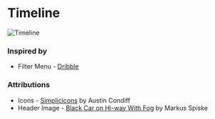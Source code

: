 # Timeline

![Timeline](https://cldup.com/w98tGoP79d.gif)

### Inspired by
* Filter Menu - [Dribble](https://dribbble.com/shots/1956586-Filter-Menu)


### Attributions
* Icons - [Simplicicons](https://thenounproject.com/acondiff/collection/simplicicons/) by Austin Condiff
* Header Image - [Black Car on Hi-way With Fog](https://www.pexels.com/photo/black-car-on-hi-way-with-fog-226460/) by Markus Spiske